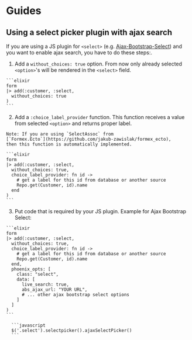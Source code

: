# Guides

## Using a select picker plugin with ajax search

If you are using a JS plugin for `<select>`
(e.g. [Ajax-Bootstrap-Select](https://github.com/truckingsim/Ajax-Bootstrap-Select))
and you want to enable ajax search, you have to do these steps:.

  1. Add a `without_choices: true` option. From now only already selected `<option>`'s will
    be rendered in the `<select>` field.

    ```elixir
    form
    |> add(:customer, :select,
      without_choices: true
    )
    ```

  2. Add a `:choice_label_provider` function. This function receives a value from selected
    `<option>` and returns proper label.

    Note: If you are using `SelectAssoc` from
    [`Formex.Ecto`](https://github.com/jakub-zawislak/formex_ecto),
    then this function is automatically implemented.

    ```elixir
    form
    |> add(:customer, :select,
      without_choices: true,
      choice_label_provider: fn id ->
        # get a label for this id from database or another source
        Repo.get(Customer, id).name
      end
    )
    ```

  3. Put code that is required by your JS plugin. Example for Ajax Bootstrap Select:

    ```elixir
    form
    |> add(:customer, :select,
      without_choices: true,
      choice_label_provider: fn id ->
        # get a label for this id from database or another source
        Repo.get(Customer, id).name
      end,
      phoenix_opts: [
        class: "select",
        data: [
          live_search: true,
          abs_ajax_url: "YOUR URL",
          # ... other ajax bootstrap select options
        ]
      ]
    )
    ```

      ```javascript
      $('.select').selectpicker().ajaxSelectPicker()
      ```
